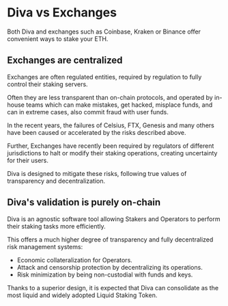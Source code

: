 
# Diva vs Exchanges

Both Diva and exchanges such as Coinbase, Kraken or Binance offer convenient ways to stake your ETH.

## Exchanges are centralized

Exchanges are often regulated entities, required by regulation to fully control their staking servers.

Often they are less transparent than on-chain protocols, and operated by in-house teams which can make mistakes, get hacked, misplace funds, and can in extreme cases, also commit fraud with user funds.

In the recent years, the failures of Celsius, FTX, Genesis and many others have been caused or accelerated by the risks described above.

Further, Exchanges have recently been required by regulators of different jurisdictions to halt or modify their staking operations, creating uncertainty for their users.

Diva is designed to mitigate these risks, following true values of transparency and decentralization.

## Diva's validation is purely on-chain

Diva is an agnostic software tool allowing Stakers and Operators to perform their staking tasks more efficiently.

This offers a much higher degree of transparency and fully decentralized risk management systems:

- Economic collateralization for Operators.
- Attack and censorship protection by decentralizing its operations.
- Risk minimization by being non-custodial with funds and keys.

Thanks to a superior design, it is expected that Diva can consolidate as the most liquid and widely adopted Liquid Staking Token.
